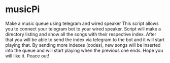 # musicPi
Make a music queue using telegram and wired speaker
This script allows you to connect your telegram bot to your wired speaker.
Script will make a directory listing and show all the songs with their respective index.
After that you will be able to send the index via telegram to the bot and it will start playing that.
By sending more indexes (codes), new songs will be inserted into the queue and will start playing when the previous one ends.
Hope you will like it.
Peace out!

